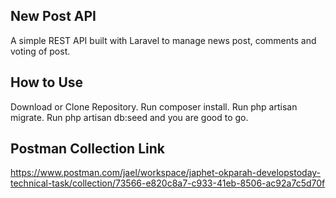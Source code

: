 ## New Post API

A simple REST API built with Laravel to manage news post, comments and voting of post.


## How to Use

Download or Clone Repository.
Run composer install.
Run php artisan migrate.
Run php artisan db:seed and you are good to go.


## Postman Collection Link

https://www.postman.com/jael/workspace/japhet-okparah-developstoday-technical-task/collection/73566-e820c8a7-c933-41eb-8506-ac92a7c5d70f
